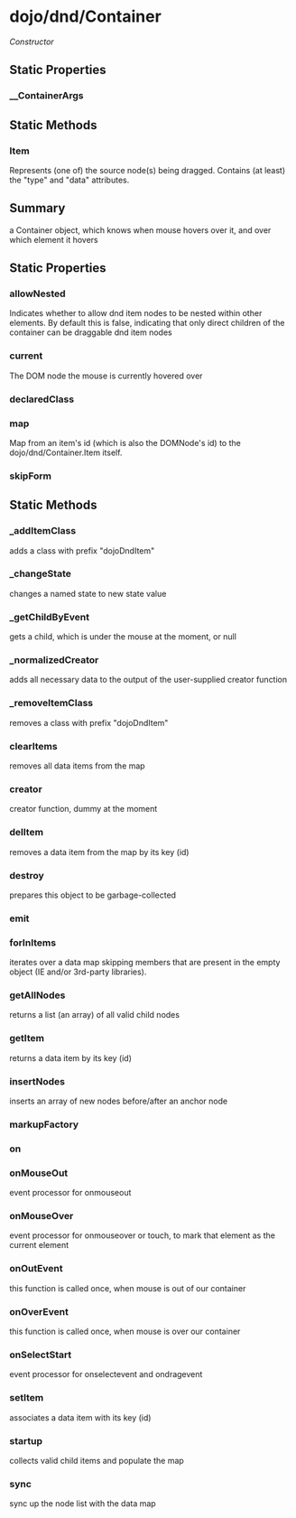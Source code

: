# dojo/dnd/Container

*Constructor*

## Static Properties

### __ContainerArgs


## Static Methods

### Item
Represents (one of) the source node(s) being dragged.
Contains (at least) the "type" and "data" attributes.

## Summary

a Container object, which knows when mouse hovers over it,
and over which element it hovers
## Static Properties

### allowNested
Indicates whether to allow dnd item nodes to be nested within other elements.
By default this is false, indicating that only direct children of the container can
be draggable dnd item nodes

### current
The DOM node the mouse is currently hovered over

### declaredClass


### map
Map from an item's id (which is also the DOMNode's id) to
the dojo/dnd/Container.Item itself.

### skipForm


## Static Methods

### _addItemClass
adds a class with prefix "dojoDndItem"

### _changeState
changes a named state to new state value

### _getChildByEvent
gets a child, which is under the mouse at the moment, or null

### _normalizedCreator
adds all necessary data to the output of the user-supplied creator function

### _removeItemClass
removes a class with prefix "dojoDndItem"

### clearItems
removes all data items from the map

### creator
creator function, dummy at the moment

### delItem
removes a data item from the map by its key (id)

### destroy
prepares this object to be garbage-collected

### emit


### forInItems
iterates over a data map skipping members that
are present in the empty object (IE and/or 3rd-party libraries).

### getAllNodes
returns a list (an array) of all valid child nodes

### getItem
returns a data item by its key (id)

### insertNodes
inserts an array of new nodes before/after an anchor node

### markupFactory


### on


### onMouseOut
event processor for onmouseout

### onMouseOver
event processor for onmouseover or touch, to mark that element as the current element

### onOutEvent
this function is called once, when mouse is out of our container

### onOverEvent
this function is called once, when mouse is over our container

### onSelectStart
event processor for onselectevent and ondragevent

### setItem
associates a data item with its key (id)

### startup
collects valid child items and populate the map

### sync
sync up the node list with the data map

